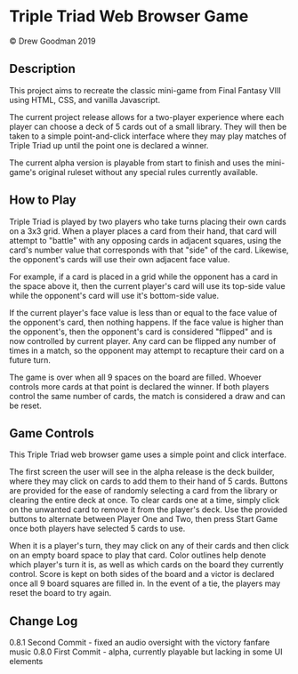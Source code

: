 # Triple Triad Web Browser Game
© Drew Goodman 2019


## Description
This project aims to recreate the classic mini-game from Final Fantasy VIII using HTML, CSS, and vanilla Javascript.

The current project release allows for a two-player experience where each player can choose a deck of 5 cards out of a small library. They will then be taken to a simple point-and-click interface where they may play matches of Triple Triad up until the point one is declared a winner.

The current alpha version is playable from start to finish and uses the mini-game's original ruleset without any special rules currently available.


## How to Play
Triple Triad is played by two players who take turns placing their own cards on a 3x3 grid. When a player places a card from their hand, that card will attempt to "battle" with any opposing cards in adjacent squares, using the card's number value that corresponds with that "side" of the card. Likewise, the opponent's cards will use their own adjacent face value.

For example, if a card is placed in a grid while the opponent has a card in the space above it, then the current player's card will use its top-side value while the opponent's card will use it's bottom-side value.

If the current player's face value is less than or equal to the face value of the opponent's card, then nothing happens. If the face value is higher than the opponent's, then the opponent's card is considered "flipped" and is now controlled by current player. Any card can be flipped any number of times in a match, so the opponent may attempt to recapture their card on a future turn.

The game is over when all 9 spaces on the board are filled.  Whoever controls more cards at that point is declared the winner. If both players control the same number of cards, the match is considered a draw and can be reset.


## Game Controls
This Triple Triad web browser game uses a simple point and click interface.

The first screen the user will see in the alpha release is the deck builder, where they may click on cards to add them to their hand of 5 cards. Buttons are provided for the ease of randomly selecting a card from the library or clearing the entire deck at once. To clear cards one at a time, simply click on the unwanted card to remove it from the player's deck. Use the provided buttons to alternate between Player One and Two, then press Start Game once both players have selected 5 cards to use.

When it is a player's turn, they may click on any of their cards and then click on an empty board space to play that card. Color outlines help denote which player's turn it is, as well as which cards on the board they currently control. Score is kept on both sides of the board and a victor is declared once all 9 board squares are filled in. In the event of a tie, the players may reset the board to try again.


## Change Log
0.8.1 Second Commit - fixed an audio oversight with the victory fanfare music
0.8.0 First Commit - alpha, currently playable but lacking in some UI elements